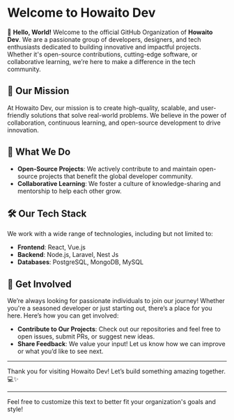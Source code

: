 # Welcome to Howaito Dev

👋 **Hello, World!** Welcome to the official GitHub Organization of **Howaito Dev**. We are a passionate group of developers, designers, and tech enthusiasts dedicated to building innovative and impactful projects. Whether it's open-source contributions, cutting-edge software, or collaborative learning, we’re here to make a difference in the tech community.

## 🚀 **Our Mission**
At Howaito Dev, our mission is to create high-quality, scalable, and user-friendly solutions that solve real-world problems. We believe in the power of collaboration, continuous learning, and open-source development to drive innovation.

## 🌟 **What We Do**
- **Open-Source Projects**: We actively contribute to and maintain open-source projects that benefit the global developer community.
- **Collaborative Learning**: We foster a culture of knowledge-sharing and mentorship to help each other grow.

## 🛠️ **Our Tech Stack**
We work with a wide range of technologies, including but not limited to:
- **Frontend**: React, Vue.js
- **Backend**: Node.js, Laravel, Nest Js
- **Databases**: PostgreSQL, MongoDB, MySQL

## 🤝 **Get Involved**
We’re always looking for passionate individuals to join our journey! Whether you're a seasoned developer or just starting out, there’s a place for you here. Here’s how you can get involved:
- **Contribute to Our Projects**: Check out our repositories and feel free to open issues, submit PRs, or suggest new ideas.
- **Share Feedback**: We value your input! Let us know how we can improve or what you’d like to see next.

---

Thank you for visiting Howaito Dev! Let’s build something amazing together. 💻✨

---

Feel free to customize this text to better fit your organization's goals and style!